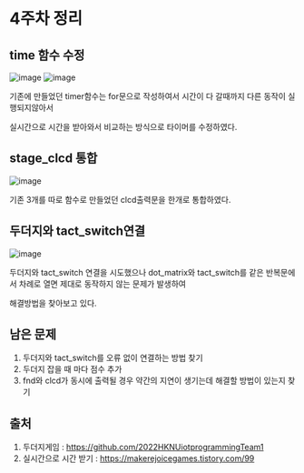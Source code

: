 # 4주차 정리

## time 함수 수정
![image](https://github.com/ahnjinwon/iot_smart4412/assets/99155067/6039d045-6ec0-4892-95c1-26547fe551c7)
![image](https://github.com/ahnjinwon/iot_smart4412/assets/99155067/5eae064f-a289-44ae-9cd7-a6632ca41322)

기존에 만들었던 timer함수는 for문으로 작성하여서 시간이 다 갈때까지 다른 동작이 실행되지않아서

실시간으로 시간을 받아와서 비교하는 방식으로 타이머를 수정하였다.

## stage_clcd 통합
![image](https://github.com/ahnjinwon/iot_smart4412/assets/99155067/36349b5d-4133-4cb1-9873-d800d973b928)

기존 3개를 따로 함수로 만들었던 clcd출력문을 한개로 통합하였다.

## 두더지와 tact_switch연결
![image](https://github.com/ahnjinwon/iot_smart4412/assets/99155067/99613e82-bf58-447f-92ae-0d110557771d)

두더지와 tact_switch 연결을 시도했으나 dot_matrix와 tact_switch를 같은 반복문에서 차례로 열면 제대로 동작하지 않는 문제가 발생하여

해결방법을 찾아보고 있다.

## 남은 문제
1. 두더지와 tact_switch를 오류 없이 연결하는 방법 찾기
2. 두더지 잡을 때 마다 점수 추가
3. fnd와 clcd가 동시에 출력될 경우 약간의 지연이 생기는데 해결할 방법이 있는지 찾기

## 출처
1. 두더지게임 : https://github.com/2022HKNUiotprogrammingTeam1
2. 실시간으로 시간 받기 : https://makerejoicegames.tistory.com/99
